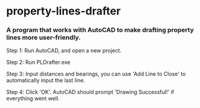 # property-lines-drafter
### A program that works with AutoCAD to make drafting property lines more user-friendly.

Step 1: Run AutoCAD, and open a new project.

Step 2: Run PLDrafter.exe

Step 3: Input distances and bearings, you can use 'Add Line to Close' to automatically input the last line.

Step 4: Click 'OK'. AutoCAD should prompt 'Drawing Successful!' if everything went well.
